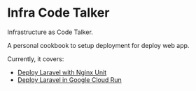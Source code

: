 # Infra Code Talker

Infrastructure as Code Talker.

A personal cookbook to setup deployment for deploy web app.

Currently, it covers:

- [Deploy Laravel with Nginx Unit](/laravel/nginx-unit/README.md)
- [Deploy Laravel in Google Cloud Run](/laravel/cloudrun/README.md)